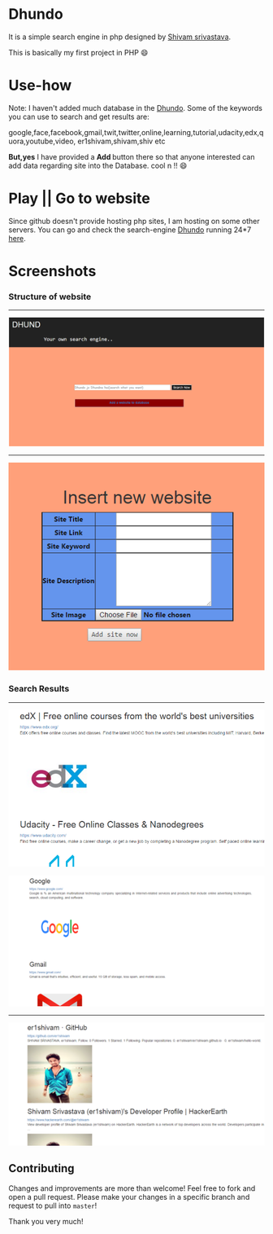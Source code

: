 # Dhundo

It is a simple search engine in php designed by [Shivam srivastava](https://er1shivam.github.io).

This is basically my first project in PHP :smile:

# Use-how
Note:
I haven't added much database in the [Dhundo](http://bit.ly/er1shivam_dhundo).
Some of the keywords you can use to search and get results are:

google,face,facebook,gmail,twit,twitter,online,learning,tutorial,udacity,edx,quora,youtube,video,
er1shivam,shivam,shiv etc

<b>But,yes</b> I have provided a <strong>Add </strong>button there so that anyone interested can add data regarding site
into the Database. cool n !! :smile:


# Play || Go to website

Since github doesn't provide hosting php sites, I am hosting  on some other servers.
You can go and check the search-engine [Dhundo](http://bit.ly/er1shivam_dhundo) running 24*7 [here](http://bit.ly/er1shivam_dhundo).
<br />

# Screenshots

<h3> Structure of website </h3> <hr />
<p align="left" width="250" height="300">
  <img src="images/screenshot1.PNG"
  alt="Screenshot"/>
</p><hr />
<p align="center" width="250" height="300">
  <img src="images/screenshot2.PNG"
  alt="Screenshot"/>
</p>

<h3> Search Results</h3>
<hr />

<p align="right" width="250" height="300">
  <img src="images/screenshot3.PNG"
  alt="Screenshot"/>
</p>
</hr/>
<p align="center" width="250" height="300">
  <img src="images/screenshot4.PNG"
  alt="Screenshot"/>
</p><hr />
<p align="center" width="250" height="300">
  <img src="images/screenshot5.PNG"
  alt="Screenshot"/>
</p>



## Contributing
Changes and improvements are more than welcome! Feel free to fork and open a pull request. Please make your changes in a specific branch and request to pull into `master`! 

Thank you very much!
